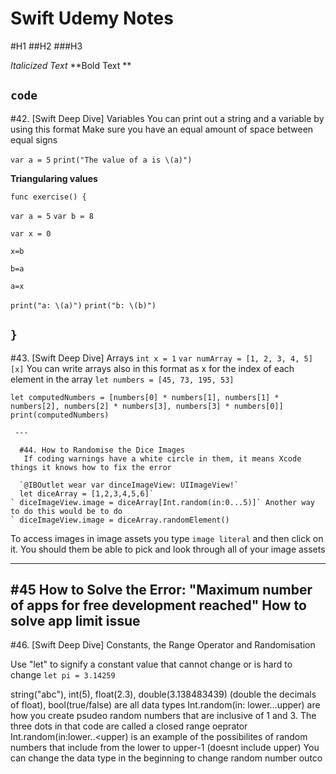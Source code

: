 # Swift Udemy Notes 

#H1
##H2
###H3

*Italicized Text*
**Bold Text **

`code`
---
#42. [Swift Deep Dive] Variables
You can print out a string and a variable by using this format 
Make sure you have an equal amount of space between equal signs

`var a = 5`
`print("The value of a is \(a)")`

**Triangularing values**

`func exercise() {`

  `var a = 5`
    `var b = 8`
   
`var x = 0`

`x=b`

`b=a`

`a=x`

 `print("a: \(a)")`
 `print("b: \(b)")`
    
`}`
---
#43. [Swift Deep Dive] Arrays
`int x = 1`
`var numArray = [1, 2, 3, 4, 5] [x]`
 You can write arrays also in this format as x for the index of each element in the array 
`let numbers = [45, 73, 195, 53]`

  `let computedNumbers = [numbers[0] * numbers[1], numbers[1] * numbers[2], numbers[2] * numbers[3], numbers[3] * numbers[0]]`
    `print(computedNumbers)`

    
    
    
  
    
   
     ---
     
      #44. How to Randomise the Dice Images   
       If coding warnings have a white circle in them, it means Xcode things it knows how to fix the error
       
      `@IBOutlet wear var dinceImageView: UIImageView!`
      let diceArray = [1,2,3,4,5,6]`
    ` diceImageView.image = diceArray[Int.random(in:0...5)]` Another way to do this would be to do 
    ` diceImageView.image = diceArray.randomElement()
   To access images in image assets you type `image literal` and then click on it. You should them be able to pick and look through all of your image assets
                          
---
#45 How to Solve the Error: "Maximum number of apps for free development reached"
How to solve app limit issue
---

#46. [Swift Deep Dive] Constants, the Range Operator and Randomisation

Use "let" to signify a constant value that cannot change or is hard to change
`let pi = 3.14259`

string("abc"), int(5), float(2.3), double(3.138483439) (double the decimals of float), bool(true/false) are all data types
Int.random(in: lower...upper) are how you create psudeo random numbers that are inclusive of 1 and 3. The three dots in that code are called a closed range oeprator
Int.random(in:lower..<upper) is an example of the possibilites of random numbers that include from the lower to upper-1 (doesnt include upper)
You can change the data type in the beginning to change random number outco


